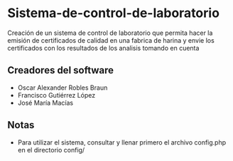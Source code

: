 # Sistema-de-control-de-laboratorio
Creación de un sistema de control de laboratorio que permita hacer la emisión de certificados de calidad en una fabrica de harina y envie los certificados con los resultados de los analisis tomando en cuenta 

## Creadores del software
- Oscar Alexander Robles Braun
- Francisco Gutiérrez López
- José María Macías

## Notas
- Para utilizar el sistema, consultar y llenar primero el archivo config.php en el directorio config/